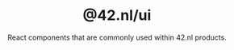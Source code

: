 <p align="center">
    <h1 align="center">@42.nl/ui</h1>
    <p align="center">React components that are commonly used within 42.nl products.</p>
    <br><br><br>
</p>

